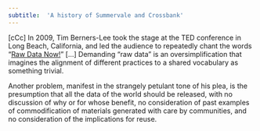 ```yaml
---
subtitle:  'A history of Summervale and Crossbank'
---
```


[cCc] In 2009, Tim Berners-Lee took the stage at the TED conference in Long Beach, California, and led the audience to repeatedly chant the words “[Raw Data Now!](https://youtu.be/OM6XIICm_qo?t=630)” \[...] Demanding “raw data” is an oversimplification that imagines the alignment of different practices to a shared vocabulary as something trivial.

Another problem, manifest in the strangely petulant tone of his plea, is the presumption that all the data of the world should be released, with no discussion of why or for whose benefit, no consideration of past examples of commodification of materials generated with care by communities, and no consideration of the implications for reuse.
